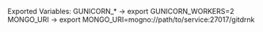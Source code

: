 Exported Variables:
GUNICORN_* -> export GUNICORN_WORKERS=2
MONGO_URI -> export MONGO_URI=mogno://path/to/service:27017/gitdrnk